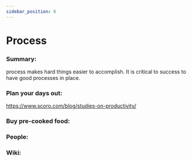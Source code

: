 ```yaml
---
sidebar_position: 6
---
```


# Process

### Summary: 

process makes hard things easier to accomplish. It is critical to success to have 
good processes in place.

### Plan your days out:

https://www.scoro.com/blog/studies-on-productivity/

### Buy pre-cooked food:



### People:



### Wiki:





